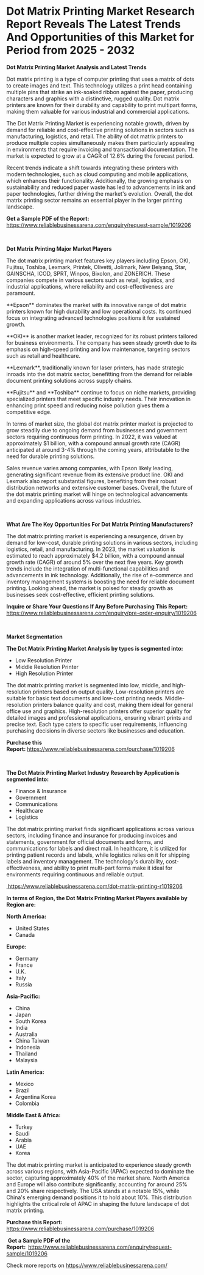<p><h1>Dot Matrix Printing Market Research Report Reveals The Latest Trends And Opportunities of this Market for Period from 2025 - 2032</h1></p><p><strong>Dot Matrix Printing Market Analysis and Latest Trends</strong></p>
<p><p>Dot matrix printing is a type of computer printing that uses a matrix of dots to create images and text. This technology utilizes a print head containing multiple pins that strike an ink-soaked ribbon against the paper, producing characters and graphics with a distinctive, rugged quality. Dot matrix printers are known for their durability and capability to print multipart forms, making them valuable for various industrial and commercial applications.</p><p>The Dot Matrix Printing Market is experiencing notable growth, driven by demand for reliable and cost-effective printing solutions in sectors such as manufacturing, logistics, and retail. The ability of dot matrix printers to produce multiple copies simultaneously makes them particularly appealing in environments that require invoicing and transactional documentation. The market is expected to grow at a CAGR of 12.6% during the forecast period. </p><p>Recent trends indicate a shift towards integrating these printers with modern technologies, such as cloud computing and mobile applications, which enhances their functionality. Additionally, the growing emphasis on sustainability and reduced paper waste has led to advancements in ink and paper technologies, further driving the market's evolution. Overall, the dot matrix printing sector remains an essential player in the larger printing landscape.</p></p>
<p><strong>Get a Sample PDF of the Report:&nbsp;</strong> <a href="https://www.reliablebusinessarena.com/enquiry/request-sample/1019206?utm_campaign=2958&utm_medium=2&utm_source=Github&utm_content=ia&utm_term=10042025&utm_id=dot-matrix-printing">https://www.reliablebusinessarena.com/enquiry/request-sample/1019206</a></p>
<p>&nbsp;</p>
<p><strong>Dot Matrix Printing Major Market Players</strong></p>
<p><p>The dot matrix printing market features key players including Epson, OKI, Fujitsu, Toshiba, Lexmark, Printek, Olivetti, Jolimark, New Beiyang, Star, GAINSCHA, ICOD, SPRT, Winpos, Bixolon, and ZONERICH. These companies compete in various sectors such as retail, logistics, and industrial applications, where reliability and cost-effectiveness are paramount.</p><p>**Epson** dominates the market with its innovative range of dot matrix printers known for high durability and low operational costs. Its continued focus on integrating advanced technologies positions it for sustained growth.</p><p>**OKI** is another market leader, recognized for its robust printers tailored for business environments. The company has seen steady growth due to its emphasis on high-speed printing and low maintenance, targeting sectors such as retail and healthcare.</p><p>**Lexmark**, traditionally known for laser printers, has made strategic inroads into the dot matrix sector, benefitting from the demand for reliable document printing solutions across supply chains.</p><p>**Fujitsu** and **Toshiba** continue to focus on niche markets, providing specialized printers that meet specific industry needs. Their innovation in enhancing print speed and reducing noise pollution gives them a competitive edge.</p><p>In terms of market size, the global dot matrix printer market is projected to grow steadily due to ongoing demand from businesses and government sectors requiring continuous form printing. In 2022, it was valued at approximately $1 billion, with a compound annual growth rate (CAGR) anticipated at around 3-4% through the coming years, attributable to the need for durable printing solutions.</p><p>Sales revenue varies among companies, with Epson likely leading, generating significant revenue from its extensive product line. OKI and Lexmark also report substantial figures, benefiting from their robust distribution networks and extensive customer bases. Overall, the future of the dot matrix printing market will hinge on technological advancements and expanding applications across various industries.</p></p>
<p>&nbsp;</p>
<p><strong>What Are The Key Opportunities For Dot Matrix Printing Manufacturers?</strong></p>
<p><p>The dot matrix printing market is experiencing a resurgence, driven by demand for low-cost, durable printing solutions in various sectors, including logistics, retail, and manufacturing. In 2023, the market valuation is estimated to reach approximately $4.2 billion, with a compound annual growth rate (CAGR) of around 5% over the next five years. Key growth trends include the integration of multi-functional capabilities and advancements in ink technology. Additionally, the rise of e-commerce and inventory management systems is boosting the need for reliable document printing. Looking ahead, the market is poised for steady growth as businesses seek cost-effective, efficient printing solutions.</p></p>
<p><strong>Inquire or Share Your Questions If Any Before Purchasing This Report:</strong> <a href="https://www.reliablebusinessarena.com/enquiry/pre-order-enquiry/1019206?utm_campaign=2958&utm_medium=2&utm_source=Github&utm_content=ia&utm_term=10042025&utm_id=dot-matrix-printing">https://www.reliablebusinessarena.com/enquiry/pre-order-enquiry/1019206</a></p>
<p>&nbsp;</p>
<p><strong>Market Segmentation</strong></p>
<p><strong>The Dot Matrix Printing Market Analysis by types is segmented into:</strong></p>
<p><ul><li>Low Resolution Printer</li><li>Middle Resolution Printer</li><li>High Resolution Printer</li></ul></p>
<p><p>The dot matrix printing market is segmented into low, middle, and high-resolution printers based on output quality. Low-resolution printers are suitable for basic text documents and low-cost printing needs. Middle-resolution printers balance quality and cost, making them ideal for general office use and graphics. High-resolution printers offer superior quality for detailed images and professional applications, ensuring vibrant prints and precise text. Each type caters to specific user requirements, influencing purchasing decisions in diverse sectors like businesses and education.</p></p>
<p><strong>Purchase this Report:&nbsp;</strong><a href="https://www.reliablebusinessarena.com/purchase/1019206?utm_campaign=2958&utm_medium=2&utm_source=Github&utm_content=ia&utm_term=10042025&utm_id=dot-matrix-printing">https://www.reliablebusinessarena.com/purchase/1019206</a></p>
<p>&nbsp;</p>
<p><strong>The Dot Matrix Printing Market Industry Research by Application is segmented into:</strong></p>
<p><ul><li>Finance & Insurance</li><li>Government</li><li>Communications</li><li>Healthcare</li><li>Logistics</li></ul></p>
<p><p>The dot matrix printing market finds significant applications across various sectors, including finance and insurance for producing invoices and statements, government for official documents and forms, and communications for labels and direct mail. In healthcare, it is utilized for printing patient records and labels, while logistics relies on it for shipping labels and inventory management. The technology's durability, cost-effectiveness, and ability to print multi-part forms make it ideal for environments requiring continuous and reliable output.</p></p>
<p><a href="https://www.reliablebusinessarena.com/dot-matrix-printing-r1019206?utm_campaign=2958&utm_medium=2&utm_source=Github&utm_content=ia&utm_term=10042025&utm_id=dot-matrix-printing">&nbsp;https://www.reliablebusinessarena.com/dot-matrix-printing-r1019206</a></p>
<p><strong>In terms of Region, the Dot Matrix Printing Market Players available by Region are:</strong></p>
<p>
    <p> <strong> North America: </strong>
        <ul>
            <li>United States</li>
            <li>Canada</li>
        </ul>
        </p> 
    <p> <strong> Europe: </strong>
        <ul>
            <li>Germany</li>
            <li>France</li>
            <li>U.K.</li>
            <li>Italy</li>
            <li>Russia</li>
        </ul>
        </p> 
    <p> <strong> Asia-Pacific: </strong>
        <ul>
            <li>China</li>
            <li>Japan</li>
            <li>South Korea</li>
            <li>India</li>
            <li>Australia</li>
            <li>China Taiwan</li>
            <li>Indonesia</li>
            <li>Thailand</li>
            <li>Malaysia</li>
        </ul>
        </p> 
    <p> <strong> Latin America: </strong>
        <ul>
            <li>Mexico</li>
            <li>Brazil</li>
            <li>Argentina Korea</li>
            <li>Colombia</li>
        </ul>
        </p> 
    <p> <strong> Middle East & Africa: </strong>
        <ul>
            <li>Turkey</li>
            <li>Saudi</li>
            <li>Arabia</li>
            <li>UAE</li>
            <li>Korea</li>
        </ul>
    </p>
    </p>
<p><p>The dot matrix printing market is anticipated to experience steady growth across various regions, with Asia-Pacific (APAC) expected to dominate the sector, capturing approximately 40% of the market share. North America and Europe will also contribute significantly, accounting for around 25% and 20% share respectively. The USA stands at a notable 15%, while China's emerging demand positions it to hold about 10%. This distribution highlights the critical role of APAC in shaping the future landscape of dot matrix printing.</p></p>
<p><strong>Purchase this Report: </strong><a href="https://www.reliablebusinessarena.com/purchase/1019206?utm_campaign=2958&utm_medium=2&utm_source=Github&utm_content=ia&utm_term=10042025&utm_id=dot-matrix-printing">https://www.reliablebusinessarena.com/purchase/1019206</a></p>
<p>&nbsp;<strong>Get a Sample PDF of the Report:&nbsp;&nbsp;</strong><a href="https://www.reliablebusinessarena.com/enquiry/request-sample/1019206?utm_campaign=2958&utm_medium=2&utm_source=Github&utm_content=ia&utm_term=10042025&utm_id=dot-matrix-printing">https://www.reliablebusinessarena.com/enquiry/request-sample/1019206</a></p>
<p><strong></strong></p>
<p>Check more reports on <a href="https://www.reliablebusinessarena.com/?utm_campaign=2958&utm_medium=2&utm_source=Github&utm_content=ia&utm_term=10042025&utm_id=dot-matrix-printing">https://www.reliablebusinessarena.com/</a></p>
